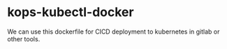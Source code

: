 # kops-kubectl-docker

We can use this dockerfile for CICD deployment to kubernetes in gitlab or other tools.
